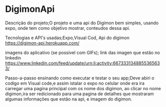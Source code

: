 # DigimonApi
Descrição do projeto;O projeto e uma api do Digimon bem simples, usando expo, onde tem como objetivo mostrar, conteudos dessa api.

Tecnologias e API's usadas;Expo,Visual Cod, Api do digimon https://digimon-api.herokuapp.com/

imagens do aplicativo (se possível com GIFs); link das imagen que estão no linkedin
https://www.linkedin.com/feed/update/urn:li:activity:6673331348855365633/

Passo-a-passo ensinando como executar e testar o seu app;Deve abiri o codigo em Visual code,e assim istalar o expo no celular 
onde era ira carregar uma pagina principal com os nome dos digimon, ao clicar no nome digimon,ira ser redicionado para uma pagina 
de detalhes que mostraram algumas informações que estão na api, e imagem do digimon.
